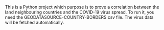 This is a Python project which purpose is to prove a correlation between the land neighbouring countries and the COVID-19 virus spread.
To run it, you need the GEODATASOURCE-COUNTRY-BORDERS csv file. The virus data will be fetched automatically.
